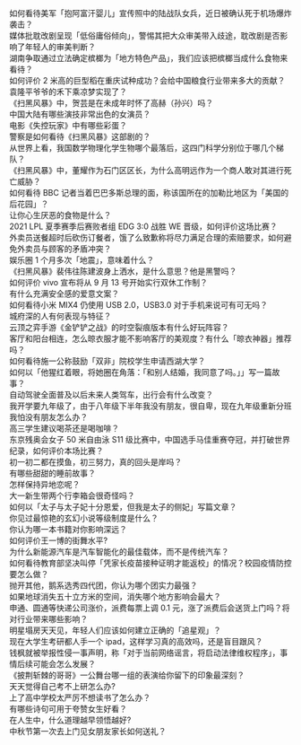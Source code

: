 如何看待美军「抱阿富汗婴儿」宣传照中的陆战队女兵，近日被确认死于机场爆炸袭击？  
媒体批耽改剧呈现「低俗庸俗倾向」，警惕其把大众审美带入歧途，耽改剧是否影响了年轻人的审美判断？  
湖南争取通过立法确定槟榔为「地方特色产品」，我们应该把槟榔当成什么食物来看待？  
如何评价 2 米高的巨型稻在重庆试种成功？会给中国粮食行业带来多大的贡献？袁隆平爷爷的禾下乘凉梦实现了？  
《扫黑风暴》中，贺芸是在未成年时怀了高赫（孙兴）吗？  
中国大陆有哪些演技非常出色的女演员？  
电影《失控玩家》中有哪些彩蛋？  
警察是如何看待《扫黑风暴》这部剧的？  
从世界上看，我国数学物理化学生物哪个最落后，这四门科学分别位于哪几个梯队？  
《扫黑风暴》中，董耀作为石门区区长，为什么高明远作为一个商人敢对其进行死亡威胁？  
如何看待 BBC 记者当着巴巴多斯总理的面，称该国所在的加勒比地区为「美国的后花园」？  
让你心生厌恶的食物是什么？  
2021 LPL 夏季赛季后赛败者组 EDG 3:0 战胜 WE 晋级，如何评价这场比赛？  
外卖员送餐超时后砍伤订餐者，饿了么致歉称将尽力满足合理的索赔要求，如何避免外卖员与顾客的矛盾冲突？  
娱乐圈 1 个月多次「地震」，意味着什么？  
《扫黑风暴》裴伟往陈建波身上洒水，是什么意思？他是黑警吗？  
如何评价 vivo 宣布将从 9 月 13 号开始实行双休工作制？  
有什么充满安全感的爱意文案？  
如何看待小米 MIX4 仍使用 USB 2.0，USB3.0 对于手机来说可有可无吗？  
城府深的人有何表现与特征？  
云顶之弈手游《金铲铲之战》的时空裂痕版本有什么好玩阵容？  
客厅和阳台相连，怎么晾衣服才能不影响客厅的美观度？有什么「晾衣神器」推荐吗？  
如何看待施一公称鼓励「双非」院校学生申请西湖大学？  
如何以「他猩红着眼，将她圈在角落：「和别人结婚，我同意了吗。」」写一篇故事？  
自动驾驶全面普及以后未来人类驾车，出行会有什么改变？  
我开学要九年级了，由于八年级下半年我没有朋友，很自卑，现在九年级重新分班我怕没有朋友怎么办？  
高三学生建议喝茶还是喝咖啡？  
东京残奥会女子 50 米自由泳 S11 级比赛中，中国选手马佳重赛夺冠，并打破世界纪录，如何评价本场比赛？  
初一初二都在摸鱼，初三努力，真的回头是岸吗？  
有哪些甜甜的睡前故事？  
怎样保持异地恋呢？  
大一新生带两个行李箱会很奇怪吗？  
如何以「太子与太子妃十分恩爱，但我是太子的侧妃」写篇文章？  
你见过最惊艳的玄幻小说等级制度是什么？  
你认为哪一本书籍对你影响深远？  
如何评价王一博的街舞水平?  
为什么新能源汽车是汽车智能化的最佳载体，而不是传统汽车？  
如何看待教育部坚决叫停「凭家长疫苗接种证明才能返校」的情况？校园疫情防控要怎么做？  
抛开其他，鹅系选秀四代团，你认为哪个团实力最强？  
如果地球消失五十立方米的空间，消失哪个地方影响会最大？  
申通、圆通等快递公司涨价，派费每票上调 0.1 元，涨了派费后会送货上门吗？将对行业带来哪些影响？  
明星塌房天天见，年轻人们应该如何建立正确的「追星观」？  
现在大学生考研都人手一个 ipad，这样学习真的高效吗，还是盲目跟风？  
钱枫就被举报性侵一事声明，称「对于当前网络谣言，将启动法律维权程序」，事情后续可能会怎么发展？  
《披荆斩棘的哥哥》一公舞台哪一组的表演给你留下的印象最深刻？  
天天觉得自己考不上研怎么办?  
上了高中学校太严厉不想读书了怎么办？  
有哪些诗句可用于夸赞女生好看？  
在人生中，什么道理越早领悟越好?  
中秋节第一次去上门见女朋友家长如何送礼？  
